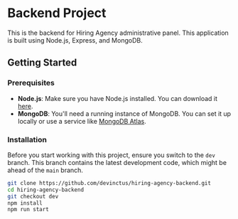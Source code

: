 # Backend Project

This is the backend for Hiring Agency administrative panel. This application is built using Node.js, Express, and MongoDB.

## Getting Started

### Prerequisites

- **Node.js**: Make sure you have Node.js installed. You can download it [here](https://nodejs.org/).
- **MongoDB**: You'll need a running instance of MongoDB. You can set it up locally or use a service like [MongoDB Atlas](https://www.mongodb.com/cloud/atlas).

### Installation

Before you start working with this project, ensure you switch to the `dev` branch. This branch contains the latest development code, which might be ahead of the `main` branch.

```bash
git clone https://github.com/devinctus/hiring-agency-backend.git
cd hiring-agency-backend
git checkout dev
npm install
npm run start
